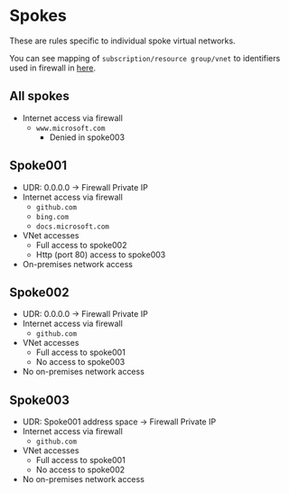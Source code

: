 # Spokes

These are rules specific to individual spoke virtual networks.

You can see mapping of `subscription/resource group/vnet`
to identifiers used in firewall in [here](spokes.md).

## All spokes

- Internet access via firewall
  - `www.microsoft.com`
    - Denied in spoke003

## Spoke001

- UDR: 0.0.0.0 -> Firewall Private IP
- Internet access via firewall
  - `github.com`
  - `bing.com`
  - `docs.microsoft.com`
- VNet accesses
  - Full access to spoke002
  - Http (port 80) access to spoke003
- On-premises network access

## Spoke002

- UDR: 0.0.0.0 -> Firewall Private IP
- Internet access via firewall
  - `github.com`
- VNet accesses
  - Full access to spoke001
  - No access to spoke003
- No on-premises network access

## Spoke003

- UDR: Spoke001 address space -> Firewall Private IP
- Internet access via firewall
  - `github.com`
- VNet accesses
  - Full access to spoke001
  - No access to spoke002
- No on-premises network access
